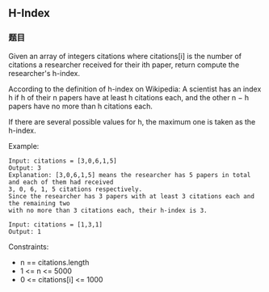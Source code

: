 ## H-Index

### 题目
Given an array of integers citations where citations[i] is the number of citations a researcher 
received for their ith paper, return compute the researcher's h-index.

According to the definition of h-index on Wikipedia: A scientist has an index h if h of their n papers 
have at least h citations each, and the other n − h papers have no more than h citations each.

If there are several possible values for h, the maximum one is taken as the h-index.

Example:
```
Input: citations = [3,0,6,1,5]
Output: 3
Explanation: [3,0,6,1,5] means the researcher has 5 papers in total and each of them had received 
3, 0, 6, 1, 5 citations respectively.
Since the researcher has 3 papers with at least 3 citations each and the remaining two 
with no more than 3 citations each, their h-index is 3.

Input: citations = [1,3,1]
Output: 1
```

Constraints:
* n == citations.length
* 1 <= n <= 5000
* 0 <= citations[i] <= 1000
